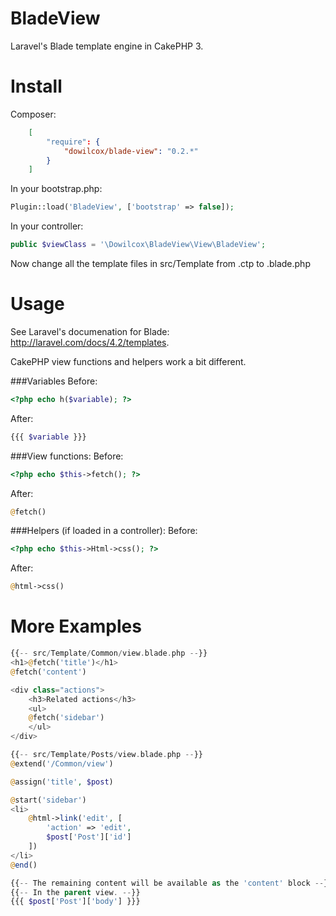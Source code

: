 BladeView
=========
Laravel's Blade template engine in CakePHP 3.

Install
=======
Composer:
```json
    [
        "require": {
            "dowilcox/blade-view": "0.2.*"
        }
    ]
```

In your bootstrap.php:
```php
Plugin::load('BladeView', ['bootstrap' => false]);
```

In your controller:
```php
public $viewClass = '\Dowilcox\BladeView\View\BladeView';
```

Now change all the template files in src/Template from .ctp to .blade.php

Usage
=====
See Laravel's documenation for Blade: http://laravel.com/docs/4.2/templates.

CakePHP view functions and helpers work a bit different.

###Variables
Before:
```php
<?php echo h($variable); ?>
```
After:
```php
{{{ $variable }}}
```

###View functions:
Before:
```php
<?php echo $this->fetch(); ?>
```
After:
```php
@fetch()
```

###Helpers (if loaded in a controller):
Before:
```php
<?php echo $this->Html->css(); ?>
```
After:
```php
@html->css()
```

More Examples
=============

```php
{{-- src/Template/Common/view.blade.php --}}
<h1>@fetch('title')</h1>
@fetch('content')

<div class="actions">
    <h3>Related actions</h3>
    <ul>
    @fetch('sidebar')
    </ul>
</div>
```

```php
{{-- src/Template/Posts/view.blade.php --}}
@extend('/Common/view')

@assign('title', $post)

@start('sidebar')
<li>
    @html->link('edit', [
        'action' => 'edit',
        $post['Post']['id']
    ])
</li>
@end()

{{-- The remaining content will be available as the 'content' block --}}
{{-- In the parent view. --}}
{{{ $post['Post']['body'] }}}
```